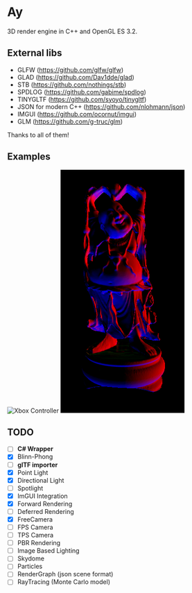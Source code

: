 # Ay

3D render engine in C++ and OpenGL ES 3.2.

## External libs

- GLFW (https://github.com/glfw/glfw)
- GLAD (https://github.com/Dav1dde/glad)
- STB (https://github.com/nothings/stb)
- SPDLOG (https://github.com/gabime/spdlog)
- TINYGLTF (https://github.com/syoyo/tinygltf)
- JSON for modern C++ (https://github.com/nlohmann/json)
- IMGUI (https://github.com/ocornut/imgui)
- GLM (https://github.com/g-truc/glm)

Thanks to all of them!

## Examples

![Xbox Controller](images/xbox.gif)
![Buddha](images/buddha.png)

## TODO

- [ ] **C# Wrapper**
- [X] Blinn-Phong
- [ ] **glTF importer**
- [X] Point Light
- [X] Directional Light
- [ ] Spotlight
- [X] ImGUI Integration
- [X] Forward Rendering
- [ ] Deferred Rendering
- [X] FreeCamera
- [ ] FPS Camera
- [ ] TPS Camera
- [ ] PBR Rendering
- [ ] Image Based Lighting
- [ ] Skydome
- [ ] Particles
- [ ] RenderGraph (json scene format)
- [ ] RayTracing (Monte Carlo model)

